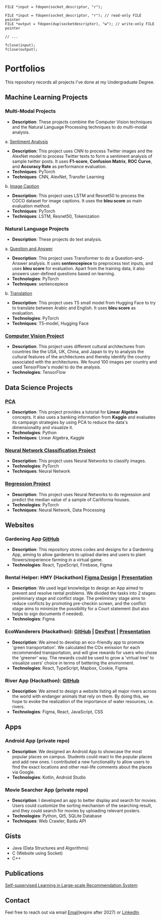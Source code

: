 ```
FILE *input = fdopen(socket_descriptor, "r");
```

```
FILE *input = fdopen(socket_descriptor, "r"); // read-only FILE pointer
FILE *output = fdopen(dup(socketdescriptor), "w"); // write-only FILE pointer

// ...

fclose(input);
fclose(output);
```

# Portfolios
This repository records all projects I've done at my Undergraduate Degree.

## Machine Learning Projects
### Multi-Modal Projects
- **Description**: These projects combine the Computer Vision techniques and the Natural Language Processing techniques to do multi-modal analysis.

a. [Sentiment Analysis](https://drive.google.com/file/d/1uq3bDCXWG71MLphYDAJaV1r8xU-tr-KN/view?usp=sharing)
- **Description**: This project uses CNN to process Twitter images and the AlexNet model to process Twitter texts to form a sentiment analysis of sample twitter posts. It uses **F1-score**, **Confusion Matrix**, **ROC Curve**, and **Accuracy Rate** as performance evaluation.
- **Techniques**: PyTorch
- **Techniques**: CNN, AlexNet, Transfer Learning

b. [Image Caption](https://drive.google.com/file/d/1cgXCvYCAldE0zmAiYyTpWB-GihDpCzYm/view?usp=sharing)
- **Description**: This project uses LSTM and Resnet50 to process the COCO dataset for image captions. It uses the **bleu score** as main evaluation method.
- **Techniques**: PyTorch
- **Techniques**: LSTM, Resnet50, Tokenization

### Natural Language Projects
- **Description**: These projects do text analysis.

a. [Question and Answer](https://drive.google.com/file/d/1jMgQu4osEdKeIvyHPi3Z5qgrVF3c2Rah/view?usp=sharing)
- **Description**: This project uses Transformer to do a Question-and-Answer analysis. It uses **sentencepiece** to preprocess text inputs, and uses **bleu score** for evaluation. Apart from the training data, it also answers user-defined questions based on learning.
- **Technologies**: PyTorch
- **Techniques**: sentencepiece

b. [Translation](https://drive.google.com/file/d/1PC6J1A_Dce-ey5l4qfI7aAq9A0WEvmXX/view?usp=sharing)
- **Description**: This project uses T5 small model from Hugging Face to try to translate between Arabic and English. It uses **bleu score** as evaluation.
- **Technologies**: PyTorch
- **Techniques**: T5-model, Hugging Face

### [Computer Vision Project](https://drive.google.com/file/d/1dOtK1qS9Y6S779Hno0xsI90m1NqqfWqP/view?usp=sharing)
- **Description**: This project uses different cultural architectures from countries like the USA, UK, China, and Japan to try to analysis the cultural features of the architectures and thereby identify the country associated with the architectures. We found 100 images per country and used TensorFlow's model to do the analysis.
- **Technologies**: TensorFlow

## Data Science Projects
### [PCA](https://drive.google.com/file/d/1s-BIyeT2bVVgg0ts5U82qXQ9RbVSM3h_/view?usp=sharing)
- **Description**: This project provides a tutorial for **Linear Algebra** concepts. It also uses a banking information from **Kaggle** and evaluates its campaign strategies by using PCA to reduce the data's dimensionality and visualize it.
- **Technologies**: Python
- **Techniques**: Linear Algebra, Kaggle

### [Neural Network Classification Project](https://drive.google.com/file/d/1K7Dtah9sucGwPp18tV9U2X0feEfw24bv/view?usp=sharing)
- **Description**: This project uses Neural Networks to classify images.
- **Technologies**: PyTorch
- **Techniques**: Neural Network

### [Regression Project](https://drive.google.com/file/d/1yHH2MaqK9E-fcQvGKss1QqXvl94pBMYy/view?usp=sharing)
- **Description**: This project uses Neural Networks to do regression and predict the median value of a sample of Carlifornia houses.
- **Technologies**: PyTorch
- **Techniques**: Neural Network, Data Processing

## Websites
### Gardening App [GitHub](https://github.com/Lyxxx2003/Gardening-App)
- **Description**: This repository stores codes and designs for a Gardening App, aiming to allow gardeners to upload diaries and users to plant flowers/experience farming in a virtual game.
- **Technologies**: React, TypeScript, Firebase, Figma

### Rental Helper: HMY (Hackathon) [Figma Design](https://www.figma.com/design/7E5QuDZzjneMMSrpzt4njJ/Legal-Hackathon---HMY?node-id=0-1&t=I16whWC3r8zOleAz-0) | [Presentation](https://docs.google.com/presentation/d/1slWyXDOUP7oNCNrgSD_iMsOuCFa7dVGi/edit?usp=sharing&ouid=109272171345780345599&rtpof=true&sd=true)
- **Description**: We used legal knowledge to design an App aimed to prevent and resolve rental problems. We divided the tasks into 2 stages: preliminary stage and conflict stage. The preliminary stage aims to reduce conflicts by promoting pre-checkin screen, and the conflict stage aims to minimize the possibility for a Court statement (but also helps to sign documents if needed).
- **Technologies**: Figma

### EcoWanderers (Hackathon): [GitHub](https://github.com/Lyxxx2003/EcoWanderers) | [DevPost](https://devpost.com/software/ecowanderers-do873p) | [Presentation](https://docs.google.com/presentation/d/1g_uU6NNqzgWo0k9AJ0HWYwPFoUUo47Ts8Df9HgXIrSE/edit?usp=sharing)
- **Description**: We aimed to develop an eco-friendly app to promote 'green transportation'. We calculated the COx emission for each recommended transportation, and will give rewards for users who chose the 'greener' way. The rewards could be used to grow a 'virtual tree' to visualize users' choice in terms of bettering the environment.
- **Technologies**: React, TypeScript, Mapbox, Cookie, Figma

### River App (Hackathon): [GitHub](https://github.com/Lyxxx2003/River-App)
- **Description**: We aimed to design a website listing all major rivers across the world with endanger animals that rely on them. By doing this, we hope to evoke the realization of the importance of water resources, i.e. rivers.
- **Technologies**: Figma, React, JavaScript, CSS

## Apps
### Android App (private repo)
- **Description**: We designed an Android App to showcase the most popular places on campus. Students could react to the popular places and add new ones. I contributed a new functionality to allow users to find the exact locations and other real-life comments about the places via Google.
- **Technologies**: Kotlin, Android Studio

### Movie Searcher App (private repo)
- **Description**: I developed an app to better display and search for movies. Users could customize the sorting mechanism of the searching result, and they could search for movies by uploading relevant posters.
- **Technologies**: Python, Qt5, SQLite Database
- **Techniques**: Web Crawler, Baidu API

## Gists
- Java (Data Structures and Algorithms)
- C (Website using Socket)
- C++

## Publications
[Self-supervised Learning in Large-scale Recommendation System](https://www.ewadirect.com/proceedings/tns/article/view/8370)

## Contact
Feel free to reach out via email [Email](yl5574@columbia.edu)(expire after 2027) or [LinkedIn](https://www.linkedin.com/in/yuxin-li-b0aba3266/).
